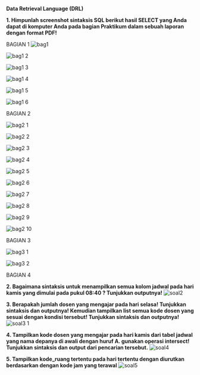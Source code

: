__Data Retrieval Language (DRL)__

**1. Himpunlah screenshot sintaksis SQL berikut hasil SELECT yang Anda dapat di komputer Anda pada bagian Praktikum dalam sebuah laporan dengan format PDF!**

BAGIAN 1
![bag1](https://github.com/nadintaaalwaz/nadintrylearnphp/assets/160230442/0e1f62c5-8446-4334-bb3c-ff829e485e07)

![bag1 2](https://github.com/nadintaaalwaz/nadintrylearnphp/assets/160230442/6d8bedb2-bc06-43d2-b131-bc6c35f7120f)

![bag1 3](https://github.com/nadintaaalwaz/nadintrylearnphp/assets/160230442/beb54743-ea55-454f-9762-a3cd8ead03a7)

![bag1 4](https://github.com/nadintaaalwaz/nadintrylearnphp/assets/160230442/baecf2d2-b0a6-421f-adc3-29c82fbb4c91)

![bag1 5](https://github.com/nadintaaalwaz/nadintrylearnphp/assets/160230442/b6a25765-7a9f-4968-a5ef-f340aa094704)

![bag1 6](https://github.com/nadintaaalwaz/nadintrylearnphp/assets/160230442/f07dd738-c134-4ab4-a477-6000362f76af)

BAGIAN 2

![bag2 1](https://github.com/nadintaaalwaz/nadintrylearnphp/assets/160230442/5767a14f-4310-4959-b4d4-2af12e4801ec)

![bag2 2](https://github.com/nadintaaalwaz/nadintrylearnphp/assets/160230442/7106b104-e2cc-4d29-939a-a017fd9b240c)

![bag2 3](https://github.com/nadintaaalwaz/nadintrylearnphp/assets/160230442/94aff930-8e89-4c07-8072-31a7ff5ef0d3)

![bag2 4](https://github.com/nadintaaalwaz/nadintrylearnphp/assets/160230442/b10d87fd-a342-4b5f-be0d-51ab931b064c)

![bag2 5](https://github.com/nadintaaalwaz/nadintrylearnphp/assets/160230442/b7d773c3-3a20-4ffb-b197-34ae4d341b31)

![bag2 6](https://github.com/nadintaaalwaz/nadintrylearnphp/assets/160230442/61d4dd28-c279-4abd-8ff7-c99be456fc30)

![bag2 7](https://github.com/nadintaaalwaz/nadintrylearnphp/assets/160230442/4cedb8be-a463-452b-aecf-90ea28c83d8f)

![bag2 8](https://github.com/nadintaaalwaz/nadintrylearnphp/assets/160230442/1b00c535-ef9d-4994-978d-59ff9a8d2716)

![bag2 9](https://github.com/nadintaaalwaz/nadintrylearnphp/assets/160230442/e2d8b80e-45f1-4499-a037-4d42227a5d04)

![bag2 10](https://github.com/nadintaaalwaz/nadintrylearnphp/assets/160230442/3a13aff4-6e78-4861-ae6f-9924df6ae3e4)

BAGIAN 3

![bag3 1](https://github.com/nadintaaalwaz/nadintrylearnphp/assets/160230442/074ee74f-2869-465e-989b-77f2ef99b6c3)

![bag3 2](https://github.com/nadintaaalwaz/nadintrylearnphp/assets/160230442/380348da-6038-4b5d-8b82-27b7f99bcc27)

BAGIAN 4




**2. Bagaimana sintaksis untuk menampilkan semua kolom jadwal pada hari kamis yang dimulai pada
   pukul 08:40 ? Tunjukkan outputnya!**
   ![soal2](https://github.com/nadintaaalwaz/nadintrylearnphp/assets/160230442/e4fab32d-a45c-4551-8985-049f489264c7)

**3. Berapakah jumlah dosen yang mengajar pada hari selasa! Tunjukkan sintaksis dan outputnya! Kemudian tampilkan list semua kode dosen yang sesuai dengan kondisi tersebut! Tunjukkan sintaksis dan outputnya!**
      ![soal3 1](https://github.com/nadintaaalwaz/nadintrylearnphp/assets/160230442/9066c63a-e3e4-4806-9a5d-b8ec345bc44f)


**4. Tampilkan kode dosen yang mengajar pada hari kamis dari tabel jadwal yang nama depanya di awali dengan huruf A. gunakan operasi intersect! Tunjukkan sintaksis dan output dari pencarian tersebut.**
      ![soal4](https://github.com/nadintaaalwaz/nadintrylearnphp/assets/160230442/86812e9e-4591-4345-880b-c062e6ff5afc)

**5. Tampilkan kode_ruang tertentu pada hari tertentu dengan diurutkan berdasarkan dengan kode jam yang terawal**
      ![soal5](https://github.com/nadintaaalwaz/nadintrylearnphp/assets/160230442/969906b3-1d44-4297-9dc3-a2644edefac7)


